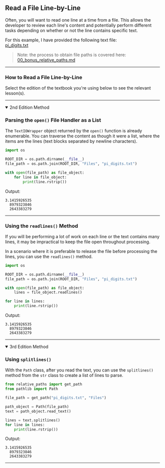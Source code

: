 ## Read a File Line-by-Line

Often, you will want to read one line at a time from a file. This allows the
developer to review each line's content and potentially perform different tasks
depending on whether or not the line contains specific text.

For this example, I have provided the following text file:  
[pi_digits.txt](./Files/pi_digits.txt)

> Note: the process to obtain file paths is covered here:  
> [00_bonus_relative_paths.md](./00_bonus_relative_paths.md)

---

### How to Read a File Line-by-Line

Select the edition of the textbook you're using below to see the relevant
lesson(s).

---

<details open>
<summary>2nd Edition Method</summary>

### Parsing the `open()` File Handler as a List

The `TextIOWrapper` object returned by the `open()` function is already
enumerable. You can traverse the content as though it were a list, where the
items are the lines (text blocks separated by newline characters).

```python
import os

ROOT_DIR = os.path.dirname(__file__)
file_path = os.path.join(ROOT_DIR, "Files", "pi_digits.txt")

with open(file_path) as file_object:
    for line in file_object:
        print(line.rstrip())
```

Output:

```
3.1415926535
  8979323846
  2643383279
```

---

### Using the `readlines()` Method

If you will be performing a lot of work on each line or the text contains many
lines, it may be impractical to keep the file open throughout processing.

In a scenario where it is preferable to release the file before processing the
lines, you can use the `readlines()` method.

```python
import os

ROOT_DIR = os.path.dirname(__file__)
file_path = os.path.join(ROOT_DIR, "Files", "pi_digits.txt")

with open(file_path) as file_object:
    lines = file_object.readlines()

for line in lines:
    print(line.rstrip())
```

Output:

```
3.1415926535
  8979323846
  2643383279
```

</details>

---

<details open>
<summary>3rd Edition Method</summary>

### Using `splitlines()`

With the `Path` class, after you read the text, you can use the `splitlines()` 
method from the `str` class to create a list of lines to parse.

```python
from relative_paths import get_path
from pathlib import Path

file_path = get_path("pi_digits.txt", "Files")

path_object = Path(file_path)
text = path_object.read_text()

lines = text.splitlines()
for line in lines:
    print(line.rstrip())
```

Output:

```
3.1415926535
  8979323846
  2643383279
```

</details>

---

